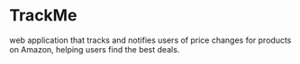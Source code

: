 # TrackMe
web application that tracks and notifies users of price changes for products on Amazon, helping users find the best deals.
